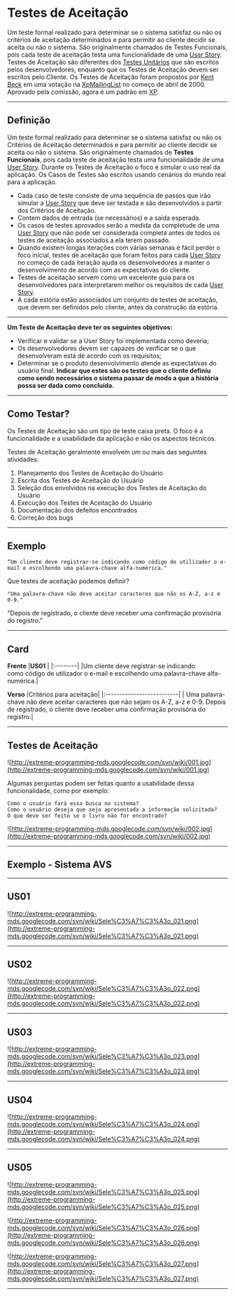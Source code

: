 # Testes de Aceitação #

Um teste formal realizado para determinar se o sistema satisfaz ou não os critérios de aceitação determinados e para permitir ao cliente decidir se aceita ou não o sistema.
São originalmente chamados de Testes Funcionais, pois cada teste de aceitação testa uma funcionalidade de uma [User Story](UserStories.md). Testes de Aceitação são diferentes dos [Testes Unitários](TestesUnitarios.md) que são escritos pelos desenvolvedores, enquanto que os Testes de Aceitação devem ser escritos pelo Cliente.
Os Testes de Aceitação foram propostos por [Kent Beck](http://www.threeriversinstitute.org/blog/) em uma votação na [XpMailingList](http://c2.com/xp/XpMailingList.html) no começo de abril de 2000. Aprovado pela comissão, agora é um padrão em [XP](eXtremeProgramming.md).


---


## Definição ##

Um teste formal realizado para determinar se o sistema satisfaz ou não os Critérios de Aceitação determinados e para permitir ao cliente decidir se aceita ou não o sistema. São originalmente chamados de **Testes Funcionais**, pois cada teste de aceitação testa uma funcionalidade de uma [User Story](UserStories.md). Durante os Testes de Aceitação o foco é simular o uso real da aplicação. Os Casos de Testes são escritos usando cenários do mundo real para a aplicação.

  * Cada caso de teste consiste de uma sequência de passos que irão simular a [User Story](UserStories.md) que deve ser testada e são desenvolvidos a partir dos Critérios de Aceitação.
  * Contem dados de entrada (se necessários) e a saída esperada.
  * Os casos de testes aprovados serão a medida da completude de uma [User Story](UserStories.md) que não pode ser considerada completa antes de todos os testes de aceitação associados a ela terem passado.
  * Quando existem longas iterações com várias semanas é fácil perder o foco inicial, testes de aceitação que foram feitos para cada [User Story](UserStories.md) no começo de cada iteração ajuda os desenvolvedores a manter o desenvolvimento de acordo com as expectativas do cliente.
  * Testes de aceitação servem como um excelente guia para os desenvolvedores para interpretarem melhor os requisitos de cada [User Story](UserStories.md).
  * A cada estória estão associados um conjunto de testes de aceitação, que devem ser definidos pelo cliente, antes da construção da estória.


---

**Um Teste de Aceitação deve ter os seguintes objetivos:**
  * Verificar e validar se a User Story foi implementada como deveria;
  * Os desenvolvedores devem ser capazes de verificar se o que desenvolveram está de acordo com os requisitos;
  * Determinar se o produto desenvolvimento atende as expectativas do usuário final.
**Indicar que estes são os testes que o cliente definiu como sendo necessários o sistema passar de modo a que a história possa ser dada como concluída.**


---

## Como Testar? ##

Os Testes de Aceitação são um tipo de teste caixa preta. O foco é a funcionalidade e a usabilidade da aplicação e não os aspectos técnicos.

Testes de Aceitação geralmente envolvem um ou mais das seguintes atividades:
  1. Planejamento dos Testes de Aceitação do Usuário
  1. Escrita dos Testes de Aceitação do Usuário
  1. Seleção dos envolvidos na execução dos Testes de Aceitação do Usuário
  1. Execução dos Testes de Aceitação do Usuário
  1. Documentação dos defeitos encontrados
  1. Correção dos bugs

---

## Exemplo ##

```
“Um cliente deve registrar-se indicando como código de utilizador o e-mail e escolhendo uma palavra-chave alfa-numérica." 
```

Que testes de aceitação podemos definir?


```
"Uma palavra-chave não deve aceitar caracteres que não os A-Z, a-z e 0-9." 
```


"Depois de registrado, o cliente deve receber uma confirmação provisória do registro."


---

## Card ##

**Frente**
|**US01** |
|:--------|
|Um cliente deve registrar-se indicando como código de utilizador o e-mail e escolhendo uma palavra-chave alfa-numérica.|

**Verso**
|Critérios para aceitação|
|:--------------------------|
| Uma palavra-chave não deve aceitar caracteres que não sejam os A-Z, a-z e 0-9. Depois de registrado, o cliente deve receber uma confirmação provisória do registro.|



---

## Testes de Aceitação ##

![http://extreme-programming-mds.googlecode.com/svn/wiki/001.jpg](http://extreme-programming-mds.googlecode.com/svn/wiki/001.jpg)

Algumas perguntas podem ser feitas quanto a usabilidade dessa funcionalidade, como por exemplo:

```
Como o usuário fará essa busca no sistema?
Como o usuário deseja que seja apresentada a informação solicitada?
O que deve ser feito se o livro não for encontrado?
```

![http://extreme-programming-mds.googlecode.com/svn/wiki/002.jpg](http://extreme-programming-mds.googlecode.com/svn/wiki/002.jpg)


---

## Exemplo - Sistema AVS ##

---


## US01 ##
![http://extreme-programming-mds.googlecode.com/svn/wiki/Sele%C3%A7%C3%A3o_021.png](http://extreme-programming-mds.googlecode.com/svn/wiki/Sele%C3%A7%C3%A3o_021.png)

---


## US02 ##
![http://extreme-programming-mds.googlecode.com/svn/wiki/Sele%C3%A7%C3%A3o_022.png](http://extreme-programming-mds.googlecode.com/svn/wiki/Sele%C3%A7%C3%A3o_022.png)


---

## US03 ##
![http://extreme-programming-mds.googlecode.com/svn/wiki/Sele%C3%A7%C3%A3o_023.png](http://extreme-programming-mds.googlecode.com/svn/wiki/Sele%C3%A7%C3%A3o_023.png)


---

## US04 ##
![http://extreme-programming-mds.googlecode.com/svn/wiki/Sele%C3%A7%C3%A3o_024.png](http://extreme-programming-mds.googlecode.com/svn/wiki/Sele%C3%A7%C3%A3o_024.png)


---

## US05 ##
![http://extreme-programming-mds.googlecode.com/svn/wiki/Sele%C3%A7%C3%A3o_025.png](http://extreme-programming-mds.googlecode.com/svn/wiki/Sele%C3%A7%C3%A3o_025.png)

![http://extreme-programming-mds.googlecode.com/svn/wiki/Sele%C3%A7%C3%A3o_026.png](http://extreme-programming-mds.googlecode.com/svn/wiki/Sele%C3%A7%C3%A3o_026.png)

![http://extreme-programming-mds.googlecode.com/svn/wiki/Sele%C3%A7%C3%A3o_027.png](http://extreme-programming-mds.googlecode.com/svn/wiki/Sele%C3%A7%C3%A3o_027.png)

---
